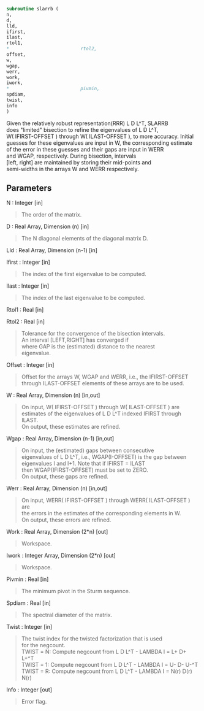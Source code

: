 ```fortran  
subroutine slarrb (  
n,  
d,  
lld,  
ifirst,  
ilast,  
rtol1,  
*                          rtol2,  
offset,  
w,  
wgap,  
werr,  
work,  
iwork,  
*                          pivmin,  
spdiam,  
twist,  
info  
)  
```  
  
Given the relatively robust representation(RRR) L D L^T, SLARRB  
does "limited" bisection to refine the eigenvalues of L D L^T,  
W( IFIRST-OFFSET ) through W( ILAST-OFFSET ), to more accuracy. Initial  
guesses for these eigenvalues are input in W, the corresponding estimate  
of the error in these guesses and their gaps are input in WERR  
and WGAP, respectively. During bisection, intervals  
[left, right] are maintained by storing their mid-points and  
semi-widths in the arrays W and WERR respectively.  
  
## Parameters  
N : Integer [in]  
> The order of the matrix.  
  
D : Real Array, Dimension (n) [in]  
> The N diagonal elements of the diagonal matrix D.  
  
Lld : Real Array, Dimension (n-1) [in]  
  
Ifirst : Integer [in]  
> The index of the first eigenvalue to be computed.  
  
Ilast : Integer [in]  
> The index of the last eigenvalue to be computed.  
  
Rtol1 : Real [in]  
  
Rtol2 : Real [in]  
> Tolerance for the convergence of the bisection intervals.  
> An interval [LEFT,RIGHT] has converged if  
> where GAP is the (estimated) distance to the nearest  
> eigenvalue.  
  
Offset : Integer [in]  
> Offset for the arrays W, WGAP and WERR, i.e., the IFIRST-OFFSET  
> through ILAST-OFFSET elements of these arrays are to be used.  
  
W : Real Array, Dimension (n) [in,out]  
> On input, W( IFIRST-OFFSET ) through W( ILAST-OFFSET ) are  
> estimates of the eigenvalues of L D L^T indexed IFIRST through  
> ILAST.  
> On output, these estimates are refined.  
  
Wgap : Real Array, Dimension (n-1) [in,out]  
> On input, the (estimated) gaps between consecutive  
> eigenvalues of L D L^T, i.e., WGAP(I-OFFSET) is the gap between  
> eigenvalues I and I+1. Note that if IFIRST = ILAST  
> then WGAP(IFIRST-OFFSET) must be set to ZERO.  
> On output, these gaps are refined.  
  
Werr : Real Array, Dimension (n) [in,out]  
> On input, WERR( IFIRST-OFFSET ) through WERR( ILAST-OFFSET ) are  
> the errors in the estimates of the corresponding elements in W.  
> On output, these errors are refined.  
  
Work : Real Array, Dimension (2*n) [out]  
> Workspace.  
  
Iwork : Integer Array, Dimension (2*n) [out]  
> Workspace.  
  
Pivmin : Real [in]  
> The minimum pivot in the Sturm sequence.  
  
Spdiam : Real [in]  
> The spectral diameter of the matrix.  
  
Twist : Integer [in]  
> The twist index for the twisted factorization that is used  
> for the negcount.  
> TWIST = N: Compute negcount from L D L^T - LAMBDA I = L+ D+ L+^T  
> TWIST = 1: Compute negcount from L D L^T - LAMBDA I = U- D- U-^T  
> TWIST = R: Compute negcount from L D L^T - LAMBDA I = N(r) D(r) N(r)  
  
Info : Integer [out]  
> Error flag.  
  
